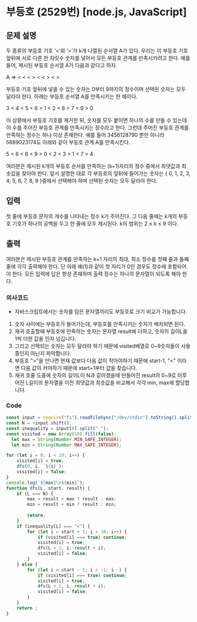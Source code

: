 # 부등호 (2529번) [node.js, JavaScript] 

## 문제 설명
두 종류의 부등호 기호 ‘<’와 ‘>’가 k개 나열된 순서열 A가 있다. 우리는 이 부등호 기호 앞뒤에 서로 다른 한 자릿수 숫자를 넣어서 모든 부등호 관계를 만족시키려고 한다. 예를 들어, 제시된 부등호 순서열 A가 다음과 같다고 하자. 

A ⇒ < < < > < < > < >

부등호 기호 앞뒤에 넣을 수 있는 숫자는 0부터 9까지의 정수이며 선택된 숫자는 모두 달라야 한다. 아래는 부등호 순서열 A를 만족시키는 한 예이다. 

3 < 4 < 5 < 6 > 1 < 2 < 8 > 7 < 9 > 0

이 상황에서 부등호 기호를 제거한 뒤, 숫자를 모두 붙이면 하나의 수를 만들 수 있는데 이 수를 주어진 부등호 관계를 만족시키는 정수라고 한다. 그런데 주어진 부등호 관계를 만족하는 정수는 하나 이상 존재한다. 예를 들어 3456128790 뿐만 아니라 5689023174도 아래와 같이 부등호 관계 A를 만족시킨다. 

5 < 6 < 8 < 9 > 0 < 2 < 3 > 1 < 7 > 4

여러분은 제시된 k개의 부등호 순서를 만족하는 (k+1)자리의 정수 중에서 최댓값과 최솟값을 찾아야 한다. 앞서 설명한 대로 각 부등호의 앞뒤에 들어가는 숫자는 { 0, 1, 2, 3, 4, 5, 6, 7, 8, 9 }중에서 선택해야 하며 선택된 숫자는 모두 달라야 한다. 

## 입력
첫 줄에 부등호 문자의 개수를 나타내는 정수 k가 주어진다. 그 다음 줄에는 k개의 부등호 기호가 하나의 공백을 두고 한 줄에 모두 제시된다. k의 범위는 2 ≤ k ≤ 9 이다. 

## 출력
여러분은 제시된 부등호 관계를 만족하는 k+1 자리의 최대, 최소 정수를 첫째 줄과 둘째 줄에 각각 출력해야 한다. 단 아래 예(1)과 같이 첫 자리가 0인 경우도 정수에 포함되어야 한다. 모든 입력에 답은 항상 존재하며 출력 정수는 하나의 문자열이 되도록 해야 한다. 
### 의사코드 
- 자바스크립트에서는 숫자를 담은 문자열끼리도 부등호로 크기 비교가 가능합니다.
1. 숫자 사이에는 부등호가 들어가는데, 부등호를 만족시키는 숫자가 배치되면 된다.
2. 재귀 호출할때 부등호에 만족하는 숫자는 문자열 result에 더하고, 숫자의 길이L을 1씩 더한 값을 인자 넘깁니다.
3. 그리고 선택되는 숫자는 모두 달라야 하기 때문에 visited배열로 0~9숫자들이 사용중인지 아닌지 파악합니다.
4. 부등호 ">"을 만나면 현재 값보다 다음 값이 작아야하기 때문에 start-1, "<" 이라면 다음 값이 커야하기 때문에 start+1부터 값을 찾습니다.
5. 재귀 호줄 도중에 숫자의 길이L이 N과 같아졌을때 만들어진 result의 0~9로 이루어진 L길이의 문자열을 이전 최댓값과 최솟값을 비교해서 각각 min, max에 할당합니다. 

### Code
```js
const input = require("fs").readFileSync("/dev/stdin").toString().split("\n"); 
const N = +input.shift();
const inequality = input[0].split(" ");
const visited = new Array(10).fill(false);
  let max = String(Number.MIN_SAFE_INTEGER); 
  let min = String(Number.MAX_SAFE_INTEGER);

for (let i = 0; i < 10; i++) {
    visited[i] = true;
    dfs(0, i, `${i}`);
    visited[i] = false;
}
console.log(`${max}\n${min}`);
function dfs(L, start, result) {
    if (L === N) {
        max = result > max ? result : max;
        min = result < min ? result : min;
        
        return;
    }
    if (inequality[L] === "<") {
        for (let i = start + 1; i < 10; i++) {
            if (visited[i] === true) continue;
            visited[i] = true;
            dfs(L + 1, i, result + i);
            visited[i] = false;
        }
    } else {
        for (let i = start - 1; i > -1; i--) {
            if (visited[i] === true) continue;
            visited[i] = true;
            dfs(L + 1, i, result + i);
            visited[i] = false;
        }
    }
    return ;
}
```
